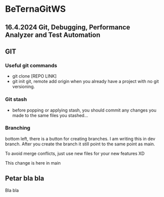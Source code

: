 # BeTernaGitWS

## 16.4.2024  Git, Debugging, Performance Analyzer and Test Automation

## GIT

### Useful git commands

- git clone [REPO LINK]
- git init git, remote add origin when you already have a project with no git versioning.

### Git stash
- before popping or applying stash, you should commit any changes you made to the same files you stashed...



### Branching 

bottom left, there is a button for creating branches. I am writing this in dev branch.
After you create the branch it still point to the same point as main.

To avoid merge conflicts, just use new files for your new features XD

This change is here in main

## Petar bla bla
Bla bla


